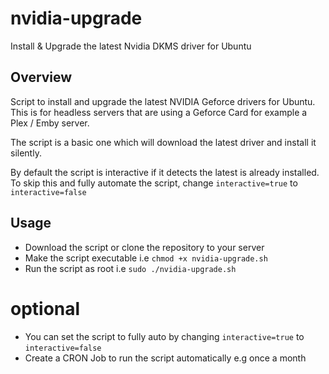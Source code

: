 # nvidia-upgrade
Install &amp; Upgrade the latest Nvidia DKMS driver for Ubuntu


Overview
-------------

Script to install and upgrade the latest NVIDIA Geforce drivers for Ubuntu. <br>
This is for headless servers that are using a Geforce Card for example a Plex / Emby server. 

The script is a basic one which will download the latest driver and install it silently. 

By default the script is interactive if it detects the latest is already installed.<br>
To skip this and fully automate the script, change `interactive=true` to `interactive=false`


Usage
------------

- Download the script or clone the repository to your server
- Make the script executable i.e `chmod +x nvidia-upgrade.sh`
- Run the script as root i.e `sudo ./nvidia-upgrade.sh`

# optional

- You can set the script to fully auto by changing `interactive=true` to `interactive=false`
- Create a CRON Job to run the script automatically e.g once a month
